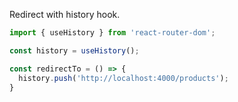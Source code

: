 Redirect with history hook.
```javascript
import { useHistory } from 'react-router-dom';

const history = useHistory();

const redirectTo = () => {
  history.push('http://localhost:4000/products');
}
```
